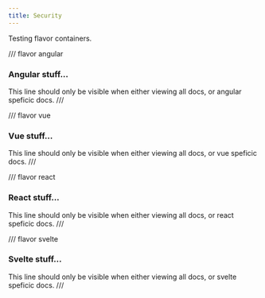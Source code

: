 ```yaml
---
title: Security
---
```


Testing flavor containers.

/// flavor angular

### Angular stuff...

This line should only be visible when either viewing all docs, or angular speficic docs.
///

/// flavor vue

### Vue stuff...

This line should only be visible when either viewing all docs, or vue speficic docs.
///

/// flavor react

### React stuff...

This line should only be visible when either viewing all docs, or react speficic docs.
///

/// flavor svelte

### Svelte stuff...

This line should only be visible when either viewing all docs, or svelte speficic docs.
///
